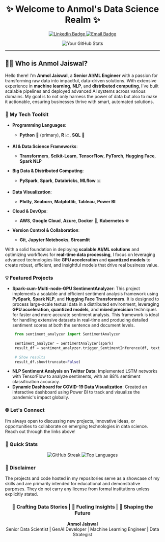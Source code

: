 
<h1 align="center">✨ Welcome to Anmol's Data Science Realm ✨</h1>

<p align="center">
    <a href="https://www.linkedin.com/in/anmol-8756772501/">
        <img src="https://img.shields.io/badge/LinkedIn-blue.svg?style=flat-square&logo=linkedin&labelColor=blue" alt="LinkedIn Badge"/>
    </a>
    <a href="mailto:the.anmol.jaiswal@gmail.com">
        <img src="https://img.shields.io/badge/Email-D14836?style=flat-square&logo=gmail&logoColor=white" alt="Email Badge"/>
    </a>
</p>

<p align="center">
    <img src="https://github-readme-stats.vercel.app/api?username=anmolg1997&show_icons=true&theme=radical" alt="Your GitHub Stats"/>
</p>

---

## 👨‍💻 Who is Anmol Jaiswal?

Hello there! I'm **Anmol Jaiswal**, a **Senior AI/ML Engineer** with a passion for transforming raw data into impactful, data-driven solutions. With extensive experience in **machine learning**, **NLP**, and **distributed computing**, I've built scalable pipelines and deployed advanced AI systems across various domains. My goal is to not only harness the power of data but also to make it actionable, ensuring businesses thrive with smart, automated solutions.

### 🔧 My Tech Toolkit

- **Programming Languages**: 
  - **Python** 🐍 (primary), **R** 📈, **SQL** 💾
  
- **AI & Data Science Frameworks**:
  - **Transformers**, **Scikit-Learn**, **TensorFlow**, **PyTorch**, **Hugging Face**, **Spark NLP**
  
- **Big Data & Distributed Computing**:
  - **PySpark**, **Spark**, **Databricks**, **MLflow** 📊

- **Data Visualization**:
  - **Plotly**, **Seaborn**, **Matplotlib**, **Tableau**, **Power BI**
  
- **Cloud & DevOps**:
  - **AWS**, **Google Cloud**, **Azure**, **Docker** 🐳, **Kubernetes** ☸️

- **Version Control & Collaboration**:
  - **Git**, **Jupyter Notebooks**, **Streamlit**

With a solid foundation in deploying **scalable AI/ML solutions** and optimizing workflows for **real-time data processing**, I focus on leveraging advanced technologies like **GPU acceleration** and **quantized models** to create robust, efficient, and insightful models that drive real business value.

### 💡 Featured Projects

- **Spark-cum-Multi-node-GPU SentimentAnalyzer**: This project implements a scalable and efficient sentiment analysis framework using **PySpark**, **Spark NLP**, and **Hugging Face Transformers**. It is designed to process large-scale textual data in a distributed environment, leveraging **GPU acceleration**, **quantized models**, and **mixed precision** techniques for faster and more accurate sentiment analysis. This framework is ideal for handling extensive datasets in real-time and producing detailed sentiment scores at both the sentence and document levels.
  ```python
   from sentiment_analyzer import SentimentAnalyzer
   
   sentiment_analyzer = SentimentAnalyzer(spark)
   result_df = sentiment_analyzer.trigger_SentimentInference(df, text_column="text", sentParse=True)
   
   # Show results
   result_df.show(truncate=False)
  ```
- **NLP Sentiment Analysis on Twitter Data**: Implemented LSTM networks with TensorFlow to analyze sentiments, with an 88% sentiment classification accuracy.
- **Dynamic Dashboard for COVID-19 Data Visualization**: Created an interactive dashboard using Power BI to track and visualize the pandemic's impact globally.

### 🌐 Let's Connect

I’m always open to discussing new projects, innovative ideas, or opportunities to collaborate on emerging technologies in data science. Reach out through the links above!

### 🚀 Quick Stats

<p align="center">
    <img src="https://github-readme-streak-stats.herokuapp.com/?user=anmolg1997&theme=dark" alt="GitHub Streak"/>
    <img src="https://github-readme-stats.vercel.app/api/top-langs/?username=anmolg1997&layout=compact&theme=vision-friendly-dark" alt="Top Languages"/>
</p>

### 📜 Disclaimer

The projects and code hosted in my repositories serve as a showcase of my skills and are primarily intended for educational and demonstrative purposes. They do not carry any license from formal institutions unless explicitly stated.

<h3 align="center">💼 Crafting Data Stories | 🚀 Fueling Insights | 🌟 Shaping the Future</h3>

<p align="center">
    <b>Anmol Jaiswal</b><br>
    Senior Data Scientist | GenAI Developer | Machine Learning Engineer | Data Strategist
</p>
